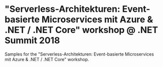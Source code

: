 # "Serverless-Architekturen: Event-basierte Microservices mit Azure & .NET / .NET Core" workshop @ .NET Summit 2018

Samples for the "Serverless-Architekturen: Event-basierte Microservices mit Azure & .NET / .NET Core" workshop.
